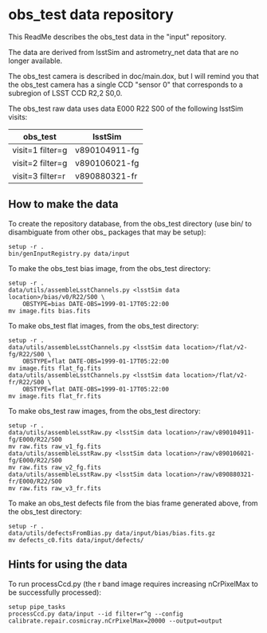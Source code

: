 # obs_test data repository

This ReadMe describes the obs_test data in the "input" repository.

The data are derived from lsstSim and astrometry_net data that are no longer available.

The obs_test camera is described in doc/main.dox, but I will remind you that the obs_test camera
has a single CCD "sensor 0" that corresponds to a subregion of LSST CCD R2,2 S0,0.

The obs_test raw data uses data E000 R22 S00 of the following lsstSim visits:

| obs_test          | lsstSim       |
|-------------------|---------------|
| visit=1 filter=g  | v890104911-fg |
| visit=2 filter=g  | v890106021-fg |
| visit=3 filter=r  | v890880321-fr |

## How to make the data

To create the repository database, from the obs_test directory
(use bin/ to disambiguate from other obs_ packages that may be setup):

    setup -r .
    bin/genInputRegistry.py data/input


To make the obs_test bias image, from the obs_test directory:

    setup -r .
    data/utils/assembleLsstChannels.py <lsstSim data location>/bias/v0/R22/S00 \
        OBSTYPE=bias DATE-OBS=1999-01-17T05:22:00
    mv image.fits bias.fits

To make obs_test flat images, from the obs_test directory:

    setup -r .
    data/utils/assembleLsstChannels.py <lsstSim data location>/flat/v2-fg/R22/S00 \
        OBSTYPE=flat DATE-OBS=1999-01-17T05:22:00
    mv image.fits flat_fg.fits
    data/utils/assembleLsstChannels.py <lsstSim data location>/flat/v2-fr/R22/S00 \
        OBSTYPE=flat DATE-OBS=1999-01-17T05:22:00
    mv image.fits flat_fr.fits

To make obs_test raw images, from the obs_test directory:

    setup -r .
    data/utils/assembleLsstRaw.py <lsstSim data location>/raw/v890104911-fg/E000/R22/S00
    mv raw.fits raw_v1_fg.fits
    data/utils/assembleLsstRaw.py <lsstSim data location>/raw/v890106021-fg/E000/R22/S00
    mv raw.fits raw_v2_fg.fits
    data/utils/assembleLsstRaw.py <lsstSim data location>/raw/v890880321-fr/E000/R22/S00
    mv raw.fits raw_v3_fr.fits

To make an obs_test defects file from the bias frame generated above, from the obs_test directory:

    setup -r .
    data/utils/defectsFromBias.py data/input/bias/bias.fits.gz
    mv defects_c0.fits data/input/defects/

## Hints for using the data

To run processCcd.py (the r band image requires increasing nCrPixelMax to be successfully processed):

    setup pipe_tasks
    processCcd.py data/input --id filter=r^g --config calibrate.repair.cosmicray.nCrPixelMax=20000 --output=output
